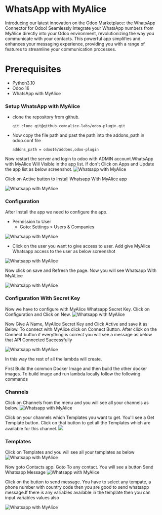 #  WhatsApp with MyAlice 
Introducing our latest innovation on the Odoo Marketplace: the WhatsApp Connector for Odoo! Seamlessly integrate your WhatsApp numbers from MyAlice directly into your Odoo environment, revolutionizing the way you communicate with your contacts. This powerful app simplifies and enhances your messaging experience, providing you with a range of features to streamline your communication processes.


# Prerequisites
- Python3.10
- Odoo 16
- WhatsApp with MyAlice 

### Setup WhatsApp with MyAlice 

- clone the repository from github. 
    ``` 
    git clone git@github.com:alice-labs/odoo-plugin.git
   ```
- Now copy the file path and past the path into the addons_path in odoo.conf file 
    ```
    addons_path = odoo16/addons,odoo-plugin
    ```

Now restart the server and login to odoo with ADMIN account.WhatsApp with MyAlice Will Visible in the app list. If don't Click on Apps and Update the app list as below screenshot.
![Whatsapp with MyAlice](https://i.ibb.co/SJmyBgF/1.png)

Click on Active button to Install Whatsapp With MyAlice app 


![Whatsapp with MyAlice](https://i.ibb.co/KLM5bkh/Screenshot-of-Odoo-Apps.jpg)


### Configuration
After Install the app we need to configure the app. 
- Permission to User
  - Goto: Settings > Users & Companies
  
![Whatsapp with MyAlice](https://i.ibb.co/hKntvgW/2.png)
  
  - Click on the user you want to give access to user. Add give MyAlice Whatsapp access to the user as below screenshot
  
![Whatsapp with MyAlice](https://i.ibb.co/LhYwVhG/3.png)

 Now click on save and Refresh the page. Now you will see Whatsapp With MyALice

![Whatsapp with MyAlice](https://i.ibb.co/ncNFFLF/4.png)


### Configuration With Secret Key
 Now we have to configure with MyAlice Whatsapp Secret Key. Click on Configuration and Click on  New.
![Whatsapp with MyAlice](https://i.ibb.co/7tL9zG9/5.png)

Now Give A Name, MyAlice Secret Key and Click Active and save it as Below. To connect with MyAlice click on Connect Button. 
After click on the Connect button if everything is correct you will see a message as below that API Connected Successfully

![Whatsapp with MyAlice](https://i.ibb.co/GCppWDC/7.png)


In this way the rest of all the lambda will create.

First Build the common Docker Image and then build the other docker images. 
To build image and run lambda locally follow the following commands

### Channels
Click on Channels from the menu and you will see all your channels as below.
![Whatsapp with MyAlice](https://i.ibb.co/hZGzKqw/8.png)

Click on your channels which Templates you want to get. You'll see a Get Template button. Click on that button to get all the Templates which are available for this channel. 
![](https://i.ibb.co/TbStY47/9.png)

### Templates

Click on Templates and you will see all your templates as below
![Whatsapp with MyAlice](https://i.ibb.co/WfQzxN3/10.png)

Now goto Contacts app. Goto To any contact. You will see a button Send Whatsapp Message
![Whatsapp with MyAlice](https://i.ibb.co/xjS31Xt/11.png)

Click on the button to send message. You have to select any tempate, a phone number with country code then you are good to send whatsapp message.If there is any variables available in the template then you can input variables values also

![Whatsapp with MyAlice](https://i.ibb.co/WDL1rBr/12.png)